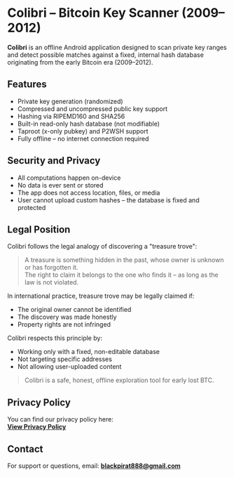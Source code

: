 # Colibri – Bitcoin Key Scanner (2009–2012)

**Colibri** is an offline Android application designed to scan private key ranges and detect possible matches against a fixed, internal hash database originating from the early Bitcoin era (2009–2012).

## Features
- Private key generation (randomized)
- Compressed and uncompressed public key support
- Hashing via RIPEMD160 and SHA256
- Built-in read-only hash database (not modifiable)
- Taproot (x-only pubkey) and P2WSH support
- Fully offline – no internet connection required

## Security and Privacy
- All computations happen on-device
- No data is ever sent or stored
- The app does not access location, files, or media
- User cannot upload custom hashes – the database is fixed and protected

## Legal Position
Colibri follows the legal analogy of discovering a "treasure trove":

> A treasure is something hidden in the past, whose owner is unknown or has forgotten it.  
> The right to claim it belongs to the one who finds it – as long as the law is not violated.

In international practice, treasure trove may be legally claimed if:
- The original owner cannot be identified
- The discovery was made honestly
- Property rights are not infringed

Colibri respects this principle by:
- Working only with a fixed, non-editable database
- Not targeting specific addresses
- Not allowing user-uploaded content

> Colibri is a safe, honest, offline exploration tool for early lost BTC.

## Privacy Policy
You can find our privacy policy here:  
**[View Privacy Policy](https://blackpirat888.github.io/Colibri/privacy.html)**

## Contact
For support or questions, email: **blackpirat888@gmail.com**

